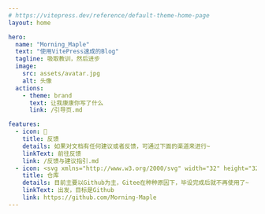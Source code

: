 ```yaml
---
# https://vitepress.dev/reference/default-theme-home-page
layout: home

hero:
  name: "Morning_Maple"
  text: "使用VitePress速成的Blog"
  tagline: 吸取教训，然后进步
  image:
    src: assets/avatar.jpg
    alt: 头像
  actions:
    - theme: brand
      text: 让我康康你写了什么
      link: /引导页.md

features:
  - icon: 📝
    title: 反馈
    details: 如果对文档有任何建议或者反馈，可通过下面的渠道来进行~
    linkText: 前往反馈
    link: /反馈与建议指引.md
  - icon: <svg xmlns="http://www.w3.org/2000/svg" width="32" height="32" fill="currentColor" class="bi bi-github" viewBox="0 0 16 16"><path d="M8 0C3.58 0 0 3.58 0 8c0 3.54 2.29 6.53 5.47 7.59.4.07.55-.17.55-.38 0-.19-.01-.82-.01-1.49-2.01.37-2.53-.49-2.69-.94-.09-.23-.48-.94-.82-1.13-.28-.15-.68-.52-.01-.53.63-.01 1.08.58 1.23.82.72 1.21 1.87.87 2.33.66.07-.52.28-.87.51-1.07-1.78-.2-3.64-.89-3.64-3.95 0-.87.31-1.59.82-2.15-.08-.2-.36-1.02.08-2.12 0 0 .67-.21 2.2.82.64-.18 1.32-.27 2-.27.68 0 1.36.09 2 .27 1.53-1.04 2.2-.82 2.2-.82.44 1.1.16 1.92.08 2.12.51.56.82 1.27.82 2.15 0 3.07-1.87 3.75-3.65 3.95.29.25.54.73.54 1.48 0 1.07-.01 1.93-.01 2.2 0 .21.15.46.55.38A8.012 8.012 0 0 0 16 8c0-4.42-3.58-8-8-8z"/></svg>
    title: 仓库
    details: 目前主要以Github为主，Gitee在种种原因下，毕设完成后就不再使用了~
    linkText: 出发，目标是Github
    link: https://github.com/Morning-Maple
---
```


